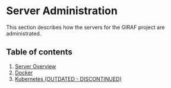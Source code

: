 # Server Administration

This section describes how the servers for the GIRAF project are administrated.

## Table of contents

1. [Server Overview](./ServerOverview.md)
1. [Docker](./docker.md)
1. [Kubernetes (OUTDATED - DISCONTINUED)](./kubernetes.md)
